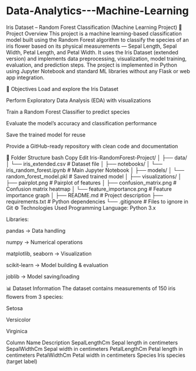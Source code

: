# Data-Analytics---Machine-Learning
Iris Dataset – Random Forest Classification (Machine Learning Project)
📌 Project Overview
This project is a machine learning-based classification model built using the Random Forest algorithm to classify the species of an iris flower based on its physical measurements — Sepal Length, Sepal Width, Petal Length, and Petal Width.
It uses the Iris Dataset (extended version) and implements data preprocessing, visualization, model training, evaluation, and prediction steps.
The project is implemented in Python using Jupyter Notebook and standard ML libraries without any Flask or web app integration.

🎯 Objectives
Load and explore the Iris Dataset

Perform Exploratory Data Analysis (EDA) with visualizations

Train a Random Forest Classifier to predict species

Evaluate the model’s accuracy and classification performance

Save the trained model for reuse

Provide a GitHub-ready repository with clean code and documentation

📂 Folder Structure
bash
Copy
Edit
Iris-RandomForest-Project/
│
├── data/
│   └── iris_extended.csv        # Dataset file
│
├── notebooks/
│   └── iris_random_forest.ipynb # Main Jupyter Notebook
│
├── models/
│   └── random_forest_model.pkl  # Saved trained model
│
├── visualizations/
│   ├── pairplot.png              # Pairplot of features
│   ├── confusion_matrix.png      # Confusion matrix heatmap
│   └── feature_importance.png    # Feature importance graph
│
├── README.md                     # Project description
├── requirements.txt              # Python dependencies
└── .gitignore                    # Files to ignore in Git
⚙️ Technologies Used
Programming Language: Python 3.x

Libraries:

pandas → Data handling

numpy → Numerical operations

matplotlib, seaborn → Visualization

scikit-learn → Model building & evaluation

joblib → Model saving/loading

📊 Dataset Information
The dataset contains measurements of 150 iris flowers from 3 species:

Setosa

Versicolor

Virginica

Column Name	Description
SepalLengthCm	Sepal length in centimeters
SepalWidthCm	Sepal width in centimeters
PetalLengthCm	Petal length in centimeters
PetalWidthCm	Petal width in centimeters
Species	Iris species (target label)
